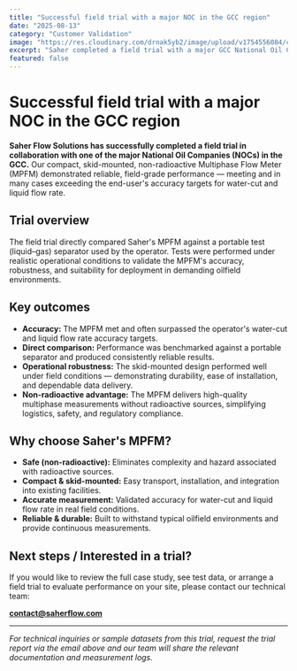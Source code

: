 ```yaml
---
title: "Successful field trial with a major NOC in the GCC region"
date: "2025-08-13"
category: "Customer Validation"
image: "https://res.cloudinary.com/drnak5yb2/image/upload/v1754556084/combined-enhanced_image-1024x591_pkpnc5.png"
excerpt: "Saher completed a field trial with a major GCC National Oil Company — our compact skid-mounted, non-radioactive MPFM met and exceeded accuracy targets for water-cut and liquid flow rate under field conditions."
featured: false
---
```


# Successful field trial with a major NOC in the GCC region

**Saher Flow Solutions has successfully completed a field trial in collaboration with one of the major National Oil Companies (NOCs) in the GCC.** Our compact, skid-mounted, non-radioactive Multiphase Flow Meter (MPFM) demonstrated reliable, field-grade performance — meeting and in many cases exceeding the end-user's accuracy targets for water-cut and liquid flow rate.

## Trial overview

The field trial directly compared Saher's MPFM against a portable test (liquid–gas) separator used by the operator. Tests were performed under realistic operational conditions to validate the MPFM's accuracy, robustness, and suitability for deployment in demanding oilfield environments.

## Key outcomes

- **Accuracy:** The MPFM met and often surpassed the operator's water-cut and liquid flow rate accuracy targets.  
- **Direct comparison:** Performance was benchmarked against a portable separator and produced consistently reliable results.  
- **Operational robustness:** The skid-mounted design performed well under field conditions — demonstrating durability, ease of installation, and dependable data delivery.  
- **Non-radioactive advantage:** The MPFM delivers high-quality multiphase measurements without radioactive sources, simplifying logistics, safety, and regulatory compliance.

## Why choose Saher's MPFM?

- **Safe (non-radioactive):** Eliminates complexity and hazard associated with radioactive sources.  
- **Compact & skid-mounted:** Easy transport, installation, and integration into existing facilities.  
- **Accurate measurement:** Validated accuracy for water-cut and liquid flow rate in real field conditions.  
- **Reliable & durable:** Built to withstand typical oilfield environments and provide continuous measurements.

## Next steps / Interested in a trial?

If you would like to review the full case study, see test data, or arrange a field trial to evaluate performance on your site, please contact our technical team:

**contact@saherflow.com**

---

*For technical inquiries or sample datasets from this trial, request the trial report via the email above and our team will share the relevant documentation and measurement logs.*